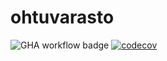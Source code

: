 # ohtuvarasto

![GHA workflow badge](https://github.com/Doubleneck/ohtuvarasto/workflows/CI/badge.svg)
[![codecov](https://codecov.io/gh/Doubleneck/ohtuvarasto/branch/main/graph/badge.svg?token=ND9DYKJDFP)](https://codecov.io/gh/Doubleneck/ohtuvarasto)
